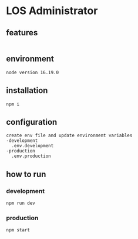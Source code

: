 # LOS Administrator

## features
```
```

## environment
```
node version 16.19.0
```

## installation
```
npm i
```

## configuration
```
create env file and update environment variables
-development
  .env.development
-production
  .env.production
```
## how to run

### development 

```
npm run dev
```

### production
```
npm start
```